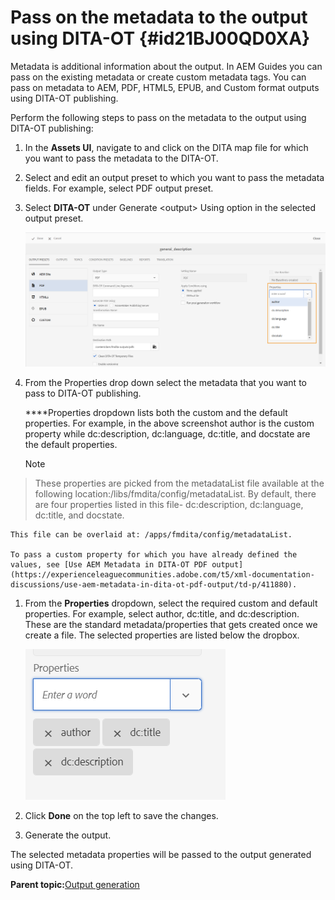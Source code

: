 # Pass on the metadata to the output using DITA-OT {#id21BJ00QD0XA}

Metadata is additional information about the output. In AEM Guides you can pass on the existing metadata or create custom metadata tags. You can pass on metadata to AEM, PDF, HTML5, EPUB, and Custom format outputs using DITA-OT publishing.

Perform the following steps to pass on the metadata to the output using DITA-OT publishing:

1.  In the **Assets UI**, navigate to and click on the DITA map file for which you want to pass the metadata to the DITA-OT.
1.  Select and edit an output preset to which you want to pass the metadata fields. For example, select PDF output preset.
1.  Select **DITA-OT** under Generate <output\> Using option in the selected output preset.

    ![](images/custom-meta-data-output-preset.png)

1.  From the Properties drop down select the metadata that you want to pass to DITA-OT publishing.

    ****Properties dropdown lists both the custom and the default properties. For example, in the above screenshot author is the custom property while dc:description, dc:language, dc:title, and docstate are the default properties.

    >[!NOTE]
>
> These properties are picked from the metadataList file available at the following location:/libs/fmdita/config/metadataList. By default, there are four properties listed in this file- dc:description, dc:language, dc:title, and docstate.

    This file can be overlaid at: /apps/fmdita/config/metadataList.

    To pass a custom property for which you have already defined the values, see [Use AEM Metadata in DITA-OT PDF output](https://experienceleaguecommunities.adobe.com/t5/xml-documentation-discussions/use-aem-metadata-in-dita-ot-pdf-output/td-p/411880).

1.  From the **Properties** dropdown, select the required custom and default properties. For example, select author, dc:title, and dc:description. These are the standard metadata/properties that gets created once we create a file. The selected properties are listed below the dropbox.

    ![](images/selected-metadata-properties.png)

1.  Click **Done** on the top left to save the changes.
1.  Generate the output.

The selected metadata properties will be passed to the output generated using DITA-OT.

**Parent topic:**[Output generation](generate-output.md)

